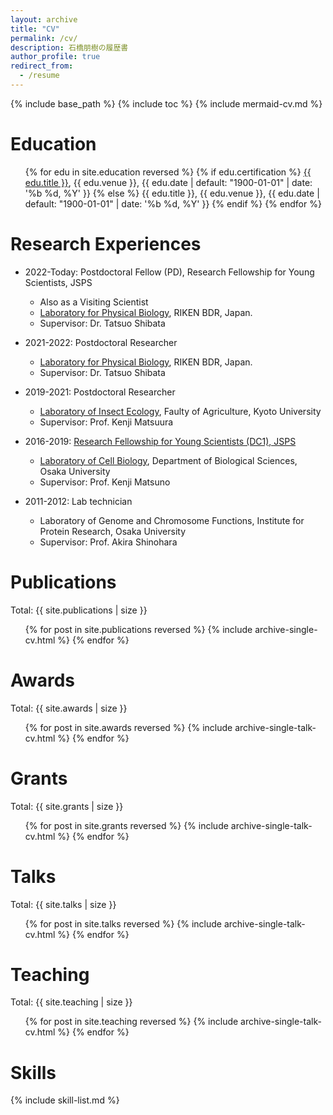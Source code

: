 ```yaml
---
layout: archive
title: "CV"
permalink: /cv/
description: 石橋朋樹の履歴書
author_profile: true
redirect_from:
  - /resume
---
```


{% include base_path %}
{% include toc %}
{% include mermaid-cv.md %}

# Education

<ul>{% for edu in site.education reversed %}
  {% if edu.certification %}
    <a href="{{ edu.certification | prepend: "/images/" | prepend: base_path }}" class="image-popup">{{ edu.title }}</a>, {{ edu.venue }}, {{ edu.date | default: "1900-01-01" | date: '%b %d, %Y' }}
  {% else %}
    {{ edu.title }}, {{ edu.venue }}, {{ edu.date | default: "1900-01-01" | date: '%b %d, %Y' }}
  {% endif %}
{% endfor %}</ul>

<!--
- [Ph.D.](../images/学位記.jpg), Department of Biological Sciences, Osaka University, March 25th, 2019
- MS, Department of Biological Sciences, Osaka University, March 28th, 2016
- BS, Department of Biological Sciences, Osaka University, March 25th, 2014
-->

# Research Experiences

<!--
<ul>{% for exp in site.experiences reversed %}
  {% if exp.end %}
    {{ exp.start }} - Today:
  {% else %}
    {{ exp.start }} - {{ exp.end}}:
  {% endif %}

{% endfor %}</ul>
-->

- 2022-Today: Postdoctoral Fellow (PD), Research Fellowship for Young Scientists, JSPS
  - Also as a Visiting Scientist
  - [Laboratory for Physical Biology](http://www.qbic.riken.jp/phb/), RIKEN BDR, Japan.
  - Supervisor: Dr. Tatsuo Shibata


- 2021-2022: Postdoctoral Researcher
  - [Laboratory for Physical Biology](http://www.qbic.riken.jp/phb/), RIKEN BDR, Japan.
  - Supervisor: Dr. Tatsuo Shibata

- 2019-2021: Postdoctoral Researcher
  - [Laboratory of Insect Ecology](http://www.insecteco.kais.kyoto-u.ac.jp/englishpage.html), Faulty of Agriculture, Kyoto University
  - Supervisor: Prof. Kenji Matsuura

- 2016-2019: [Research Fellowship for Young Scientists (DC1), JSPS](https://kaken.nii.ac.jp/en/grant/KAKENHI-PROJECT-16J01027/)
  - [Laboratory of Cell Biology](http://www.bio.sci.osaka-u.ac.jp/bio_web/lab_page/matsuno/Etop.html), Department of Biological Sciences, Osaka University
  - Supervisor: Prof. Kenji Matsuno

- 2011-2012: Lab technician
  - Laboratory of Genome and Chromosome Functions, Institute for Protein Research, Osaka University
  - Supervisor: Prof. Akira Shinohara

# Publications

Total: {{ site.publications | size }}

  <ul>{% for post in site.publications reversed %}
    {% include archive-single-cv.html %}
  {% endfor %}</ul>

# Awards

Total: {{ site.awards | size }}

  <ul>{% for post in site.awards reversed %}
    {% include archive-single-talk-cv.html %}
  {% endfor %}</ul>

# Grants

Total: {{ site.grants | size }}

  <ul>{% for post in site.grants reversed %}
    {% include archive-single-talk-cv.html %}
  {% endfor %}</ul>

# Talks

Total: {{ site.talks | size }}

  <ul>{% for post in site.talks reversed %}
    {% include archive-single-talk-cv.html %}
  {% endfor %}</ul>

# Teaching

Total: {{ site.teaching | size }}

  <ul>{% for post in site.teaching reversed %}
    {% include archive-single-talk-cv.html %}
  {% endfor %}</ul>

# Skills

{% include skill-list.md %}

